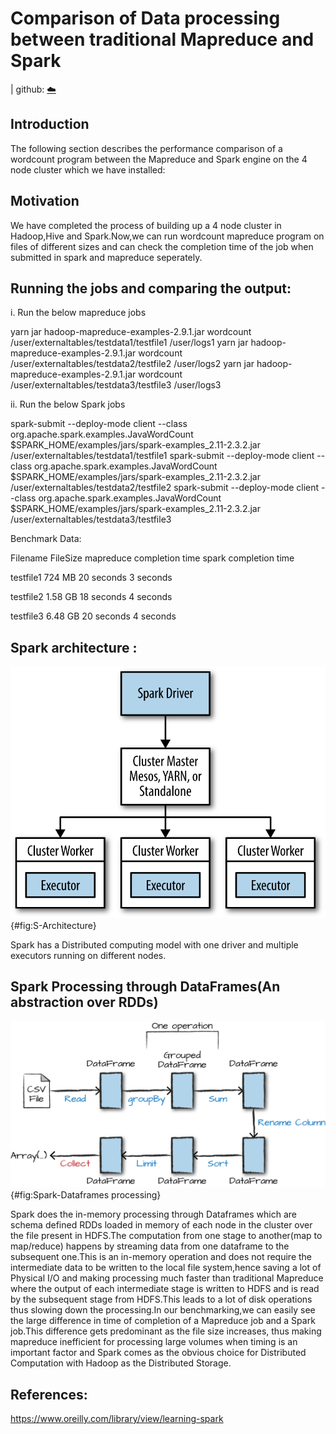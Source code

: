 # Comparison of Data processing between traditional Mapreduce and Spark

| github: [:cloud:](https://github.com/cloudmesh-community/fa18-516-29/blob/master/project-paper/report.md)

## Introduction
The following section describes the performance comparison of a wordcount program between the Mapreduce and Spark engine on 
the 4 node cluster which we have installed:

## Motivation

We have completed the process of building up a 4 node cluster in Hadoop,Hive and Spark.Now,we can run wordcount mapreduce program
on files of different sizes and can check the completion time of the job when submitted in spark and mapreduce seperately.

## Running the jobs and comparing the output:

i. Run the below mapreduce jobs

yarn jar hadoop-mapreduce-examples-2.9.1.jar wordcount /user/externaltables/testdata1/testfile1 /user/logs1
yarn jar hadoop-mapreduce-examples-2.9.1.jar wordcount /user/externaltables/testdata2/testfile2 /user/logs2
yarn jar hadoop-mapreduce-examples-2.9.1.jar wordcount /user/externaltables/testdata3/testfile3 /user/logs3

ii. Run the below Spark jobs

spark-submit --deploy-mode client --class org.apache.spark.examples.JavaWordCount $SPARK_HOME/examples/jars/spark-examples_2.11-2.3.2.jar /user/externaltables/testdata1/testfile1
spark-submit --deploy-mode client --class org.apache.spark.examples.JavaWordCount $SPARK_HOME/examples/jars/spark-examples_2.11-2.3.2.jar /user/externaltables/testdata2/testfile2
spark-submit --deploy-mode client --class org.apache.spark.examples.JavaWordCount $SPARK_HOME/examples/jars/spark-examples_2.11-2.3.2.jar /user/externaltables/testdata3/testfile3

Benchmark Data:
 
 Filename          FileSize                        mapreduce completion time                               spark completion time


testfile1          724 MB                                          20 seconds                                               3 seconds

testfile2         1.58 GB                                          18 seconds                                               4 seconds

testfile3         6.48 GB                                          20 seconds                                               4 seconds


## Spark architecture :

![ Spark Architecture](images/spark_architecture.png){#fig:S-Architecture}

Spark has a Distributed computing model with one driver and multiple executors running on different nodes.

## Spark Processing through DataFrames(An abstraction over RDDs)

![ Spark Dataframes](images/df.png){#fig:Spark-Dataframes processing}

Spark does the in-memory processing through Dataframes which are schema defined RDDs loaded in memory of each node in the cluster
over the file present in HDFS.The computation from one stage to another(map to map/reduce) happens by streaming data from one
dataframe to the subsequent one.This is an in-memory operation and does not require the intermediate data to be written to the 
local file system,hence saving a lot of Physical I/O and making processing much faster than traditional Mapreduce where
the output of each intermediate stage is written to HDFS and is read by the subsequent stage from HDFS.This leads to a lot 
of disk operations thus slowing down the processing.In our benchmarking,we can easily see the large difference in time of completion
of a Mapreduce job and a Spark job.This difference gets predominant as the file size increases, thus making mapreduce inefficient
for processing large volumes when timing is an important factor and Spark comes as the obvious choice for Distributed Computation with Hadoop as the Distributed Storage.

## References: 
https://www.oreilly.com/library/view/learning-spark

